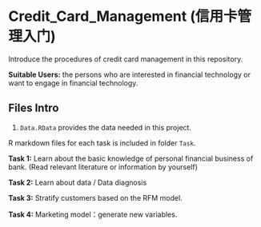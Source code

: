 # Credit_Card_Management (信用卡管理入门)
Introduce the procedures of credit card management in this repository. 

**Suitable Users:** the persons who are interested in financial technology or want to engage in financial technology.

## Files Intro
1. `Data.RData` provides the data needed in this project.

R markdown files for each task is included in folder `Task`.

**Task 1:** Learn about the basic knowledge of personal financial business of bank.  (Read relevant literature or information by yourself)

**Task 2:** Learn about data / Data diagnosis 

**Task 3:** Stratify customers based on the RFM model.

**Task 4:** Marketing model：generate new variables. 
